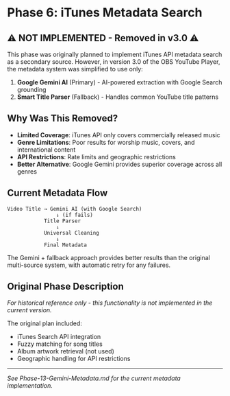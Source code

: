 # Phase 6: iTunes Metadata Search

## ⚠️ NOT IMPLEMENTED - Removed in v3.0 ⚠️

This phase was originally planned to implement iTunes API metadata search as a secondary source. However, in version 3.0 of the OBS YouTube Player, the metadata system was simplified to use only:

1. **Google Gemini AI** (Primary) - AI-powered extraction with Google Search grounding
2. **Smart Title Parser** (Fallback) - Handles common YouTube title patterns

## Why Was This Removed?

- **Limited Coverage**: iTunes API only covers commercially released music
- **Genre Limitations**: Poor results for worship music, covers, and international content
- **API Restrictions**: Rate limits and geographic restrictions
- **Better Alternative**: Google Gemini provides superior coverage across all genres

## Current Metadata Flow

```
Video Title → Gemini AI (with Google Search)
                ↓ (if fails)
            Title Parser
                ↓
            Universal Cleaning
                ↓
            Final Metadata
```

The Gemini + fallback approach provides better results than the original multi-source system, with automatic retry for any failures.

## Original Phase Description

*For historical reference only - this functionality is not implemented in the current version.*

The original plan included:
- iTunes Search API integration
- Fuzzy matching for song titles
- Album artwork retrieval (not used)
- Geographic handling for API restrictions

---

*See Phase-13-Gemini-Metadata.md for the current metadata implementation.*